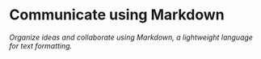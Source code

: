 # Communicate using Markdown
_Organize ideas and collaborate using Markdown, a lightweight language for text formatting._
